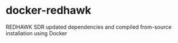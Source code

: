 # docker-redhawk
REDHAWK SDR updated dependencies and compiled from-source installation using Docker
